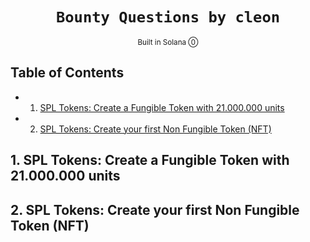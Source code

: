 <div align="center">
  <h1>
    <code>Bounty Questions by cleon</code>
  </h1>

  
   <sub>
    Built in Solana ⓪
     
  </sub>
  
</div>

## Table of Contents

- 1. [SPL Tokens: Create a Fungible Token with 21.000.000 units](#1-presentation) 
- 2. [SPL Tokens: Create your first Non Fungible Token (NFT)](#1-presentation) 

## **1. SPL Tokens: Create a Fungible Token with 21.000.000 units**

## **2. SPL Tokens: Create your first Non Fungible Token (NFT)**
